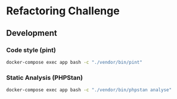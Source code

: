 # Refactoring Challenge

## Development

### Code style (pint)

```bash
docker-compose exec app bash -c "./vendor/bin/pint"
```

### Static Analysis (PHPStan)

```bash
docker-compose exec app bash -c "./vendor/bin/phpstan analyse"
```
